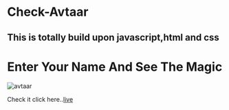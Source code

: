 # Check-Avtaar

## This is totally build upon javascript,html and css 
# Enter Your Name And See The Magic

![avtaar](https://user-images.githubusercontent.com/59916393/94992832-3794a600-05aa-11eb-9082-c5011404f60e.JPG)







Check it click here..[live](https://ankit-developer143.github.io/Check-Avtaar/)


